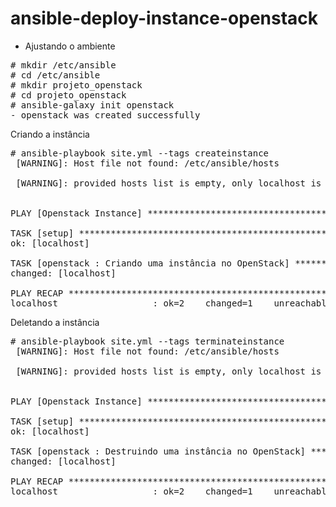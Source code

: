 # ansible-deploy-instance-openstack


- Ajustando o ambiente
<pre>
# mkdir /etc/ansible
# cd /etc/ansible
# mkdir projeto_openstack
# cd projeto_openstack
# ansible-galaxy init openstack
- openstack was created successfully
</pre>

Criando a instância 
<pre>
# ansible-playbook site.yml --tags createinstance
 [WARNING]: Host file not found: /etc/ansible/hosts

 [WARNING]: provided hosts list is empty, only localhost is available


PLAY [Openstack Instance] ******************************************************

TASK [setup] *******************************************************************
ok: [localhost]

TASK [openstack : Criando uma instância no OpenStack] **************************
changed: [localhost]

PLAY RECAP *********************************************************************
localhost                  : ok=2    changed=1    unreachable=0    failed=0 
</pre>

Deletando a instância
<pre>
# ansible-playbook site.yml --tags terminateinstance
 [WARNING]: Host file not found: /etc/ansible/hosts

 [WARNING]: provided hosts list is empty, only localhost is available


PLAY [Openstack Instance] ******************************************************

TASK [setup] *******************************************************************
ok: [localhost]

TASK [openstack : Destruindo uma instância no OpenStack] ***********************
changed: [localhost]

PLAY RECAP *********************************************************************
localhost                  : ok=2    changed=1    unreachable=0    failed=0 
</pre>
